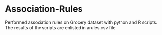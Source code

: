 # Association-Rules
Performed association rules on Grocery dataset with python and R scripts.
The results of the scripts are enlisted in arules.csv file
